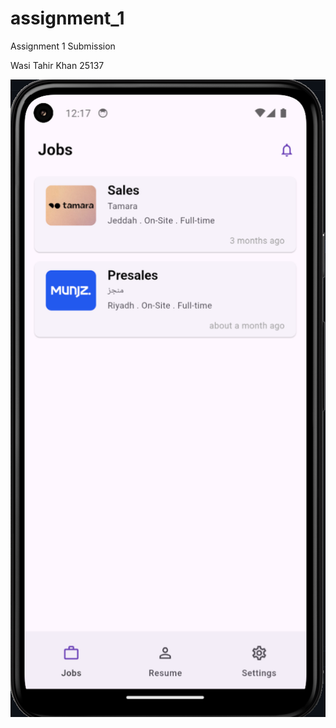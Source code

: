 # assignment_1

Assignment 1 Submission

Wasi Tahir Khan
25137

<img src="https://raw.githubusercontent.com/WasiKhann/assignment_1_submission/main/screenshot.png" alt="Working Screenshot">

